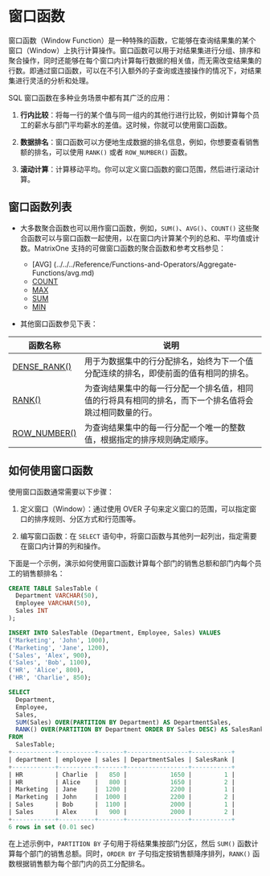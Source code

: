 # 窗口函数

窗口函数（Window Function）是一种特殊的函数，它能够在查询结果集的某个窗口（Window）上执行计算操作。窗口函数可以用于对结果集进行分组、排序和聚合操作，同时还能够在每个窗口内计算每行数据的相关值，而无需改变结果集的行数。即通过窗口函数，可以在不引入额外的子查询或连接操作的情况下，对结果集进行灵活的分析和处理。

SQL 窗口函数在多种业务场景中都有其广泛的应用：

1. **行内比较**：将每一行的某个值与同一组内的其他行进行比较，例如计算每个员工的薪水与部门平均薪水的差值。这时候，你就可以使用窗口函数。

2. **数据排名**：窗口函数可以方便地生成数据的排名信息，例如，你想要查看销售额的排名，可以使用 `RANK()` 或者 `ROW_NUMBER()` 函数。

3. **滚动计算**：计算移动平均。你可以定义窗口函数的窗口范围，然后进行滚动计算。

## 窗口函数列表

- 大多数聚合函数也可以用作窗口函数，例如，`SUM()`、`AVG()`、`COUNT()` 这些聚合函数可以与窗口函数一起使用，以在窗口内计算某个列的总和、平均值或计数。MatrixOne 支持的可做窗口函数的聚合函数和参考文档参见：

    * [AVG] (../../../Reference/Functions-and-Operators/Aggregate-Functions/avg.md)
    * [COUNT](../../../Reference/Functions-and-Operators/Aggregate-Functions/count.md)
    * [MAX](../../../Reference/Functions-and-Operators/Aggregate-Functions/max.md)
    * [SUM](../../../Reference/Functions-and-Operators/Aggregate-Functions/sum.md)
    * [MIN](../../../Reference/Functions-and-Operators/Aggregate-Functions/min.md)

- 其他窗口函数参见下表：

|函数名称 | 说明|
|---|---|
|[DENSE_RANK()](../../../Reference/Functions-and-Operators/Window-Functions/dense_rank.md)|用于为数据集中的行分配排名，始终为下一个值分配连续的排名，即使前面的值有相同的排名。|
|[RANK()](../../../Reference/Functions-and-Operators/Window-Functions/rank.md)|为查询结果集中的每一行分配一个排名值，相同值的行将具有相同的排名，而下一个排名值将会跳过相同数量的行。|
|[ROW_NUMBER()](../../../Reference/Functions-and-Operators/Window-Functions/row_number.md)|为查询结果集中的每一行分配一个唯一的整数值，根据指定的排序规则确定顺序。|

## 如何使用窗口函数

使用窗口函数通常需要以下步骤：

1. 定义窗口（Window）：通过使用 OVER 子句来定义窗口的范围，可以指定窗口的排序规则、分区方式和行范围等。

2. 编写窗口函数：在 `SELECT` 语句中，将窗口函数与其他列一起列出，指定需要在窗口内计算的列和操作。

下面是一个示例，演示如何使用窗口函数计算每个部门的销售总额和部门内每个员工的销售额排名：

```sql
CREATE TABLE SalesTable (
  Department VARCHAR(50),
  Employee VARCHAR(50),
  Sales INT
);

INSERT INTO SalesTable (Department, Employee, Sales) VALUES
('Marketing', 'John', 1000),
('Marketing', 'Jane', 1200),
('Sales', 'Alex', 900),
('Sales', 'Bob', 1100),
('HR', 'Alice', 800),
('HR', 'Charlie', 850);

SELECT
  Department,
  Employee,
  Sales,
  SUM(Sales) OVER(PARTITION BY Department) AS DepartmentSales,
  RANK() OVER(PARTITION BY Department ORDER BY Sales DESC) AS SalesRank
FROM
  SalesTable;
+------------+----------+-------+-----------------+-----------+
| department | employee | sales | DepartmentSales | SalesRank |
+------------+----------+-------+-----------------+-----------+
| HR         | Charlie  |   850 |            1650 |         1 |
| HR         | Alice    |   800 |            1650 |         2 |
| Marketing  | Jane     |  1200 |            2200 |         1 |
| Marketing  | John     |  1000 |            2200 |         2 |
| Sales      | Bob      |  1100 |            2000 |         1 |
| Sales      | Alex     |   900 |            2000 |         2 |
+------------+----------+-------+-----------------+-----------+
6 rows in set (0.01 sec)
```

在上述示例中，`PARTITION BY` 子句用于将结果集按部门分区，然后 `SUM()` 函数计算每个部门的销售总额。同时，`ORDER BY` 子句指定按销售额降序排列，`RANK()` 函数根据销售额为每个部门内的员工分配排名。
